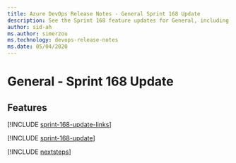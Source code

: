 ```yaml
---
title: Azure DevOps Release Notes - General Sprint 168 Update
description: See the Sprint 168 feature updates for General, including next steps.
author: sid-ah
ms.author: simerzou
ms.technology: devops-release-notes
ms.date: 05/04/2020
---
```


# General - Sprint 168 Update

## Features

[!INCLUDE [sprint-168-update-links](../includes/general/sprint-168-update-links.md)]

[!INCLUDE [sprint-168-update](../includes/general/sprint-168-update.md)]

[!INCLUDE [nextsteps](../includes/nextsteps.md)]
